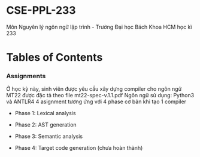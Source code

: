# CSE-PPL-233
Môn Nguyên lý ngôn ngữ lập trình - Trường Đại học Bách Khoa HCM học kì 233

# Tables of Contents

### Assignments
Ở học kỳ này, sinh viên được yêu cầu xây dựng compiler cho ngôn ngữ MT22 được đặc tả theo file mt22-spec-v.1.1.pdf
Ngôn ngữ sử dụng: Python3 và ANTLR4
4 asignment tương ứng với 4 phase cơ bản khi tạo 1 compiler
- Phase 1: Lexical analysis
    
- Phase 2: AST generation
    
- Phase 3: Semantic analysis

- Phase 4: Target code generation (chưa hoàn thành)
